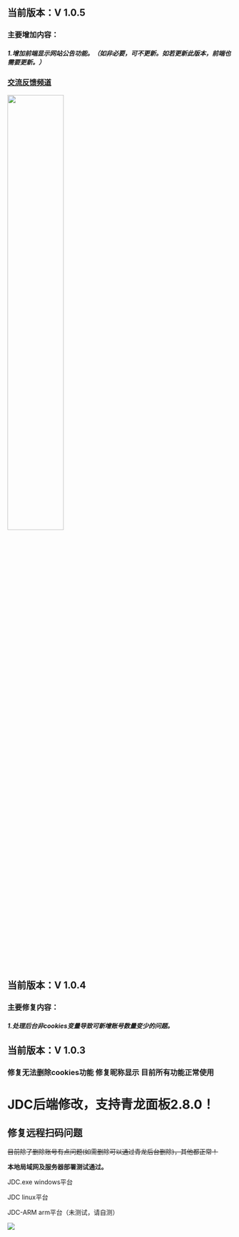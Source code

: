 ## 当前版本：V 1.0.5
### 主要增加内容：
#####             1.增加前端显示网站公告功能。（如非必要，可不更新。如若更新此版本，前端也需要更新。）

### [交流反馈频道](https://t.me/jdc_jdc)

<img src="https://raw.githubusercontent.com/dadaxiaoxiaod/JDC/main/pic2.png" width="50%">

## 当前版本：V 1.0.4
### 主要修复内容：
#####             1.处理后台非cookies变量导致可新增账号数量变少的问题。

##

## 当前版本：V 1.0.3

### 修复无法删除cookies功能 修复昵称显示 目前所有功能正常使用

# JDC后端修改，支持青龙面板2.8.0！

## 修复远程扫码问题

~~目前除了删除账号有点问题(如需删除可以通过青龙后台删除)，其他都正常！~~

**本地局域网及服务器部署测试通过。**

JDC.exe windows平台

JDC linux平台

JDC-ARM arm平台（未测试，请自测）

![](https://raw.githubusercontent.com/dadaxiaoxiaod/JDC/main/pic.png)  
